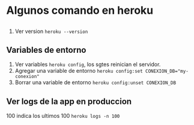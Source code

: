 # Algunos comando en heroku

## 
1. Ver version `heroku --version`

## Variables de entorno
1. Ver variables `heroku config`, los sgtes reinician el servidor.
3. Agregar una variable de entorno `heroku config:set CONEXION_DB="my-conexion"`
4. Borrar una variable de entorno `heroku config:unset CONEXION_DB`

## Ver logs de la app en produccion
100 indica los ultimos 100
```heroku logs -n 100```
